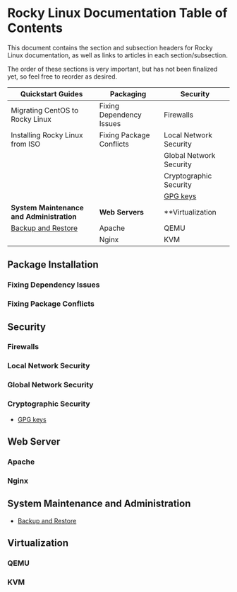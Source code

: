 # Rocky Linux Documentation Table of Contents

This document contains the section and subsection headers for Rocky Linux documentation, as well as links to articles in each section/subsection.

The order of these sections is very important, but has not been finalized yet, so feel free to reorder as desired.


| Quickstart Guides | Packaging | Security |
| --- | --- | --- |
| Migrating CentOS to Rocky Linux| Fixing Dependency Issues | Firewalls |
| Installing Rocky Linux from ISO | Fixing Package Conflicts | Local Network Security |
|  |  | Global Network Security |
|  |  | Cryptographic Security |
|  |  | [GPG keys](#link-to-gpg-keys) |
| **System Maintenance and Administration** | **Web Servers** | **Virtualization |
| [Backup and Restore](#link-to-backup-and-restore) | Apache | QEMU |
| | Nginx | KVM |


## Package Installation

### Fixing Dependency Issues

### Fixing Package Conflicts


## Security

### Firewalls

### Local Network Security

### Global Network Security

### Cryptographic Security
 
* [GPG keys](#link-to-gpg-keys) 


## Web Server

### Apache

### Nginx


## System Maintenance and Administration

* [Backup and Restore](#link-to-backup-and-restore)


## Virtualization

### QEMU

### KVM


